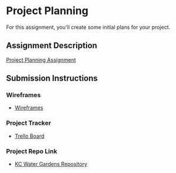 # Project Planning
For this assignment, you'll create some initial plans for your project.

## Assignment Description
[Project Planning Assignment](https://education.launchcode.org/liftoff/modules/assignments/project-planning)

## Submission Instructions

### Wireframes

* [Wireframes](https://docs.google.com/presentation/d/1x4JR0xu23bBGa5J7O-y4GOiMkdTZOJV0mwOlV-wRmBM/edit#slide=id.p)

### Project Tracker

* [Trello Board](https://trello.com/b/CDzKJWE4/water-garden-liftoff-project)

### Project Repo Link

* [KC Water Gardens Repository](https://github.com/LaunchCodeLiftoffProjects/KC-Water-Garden-App)
